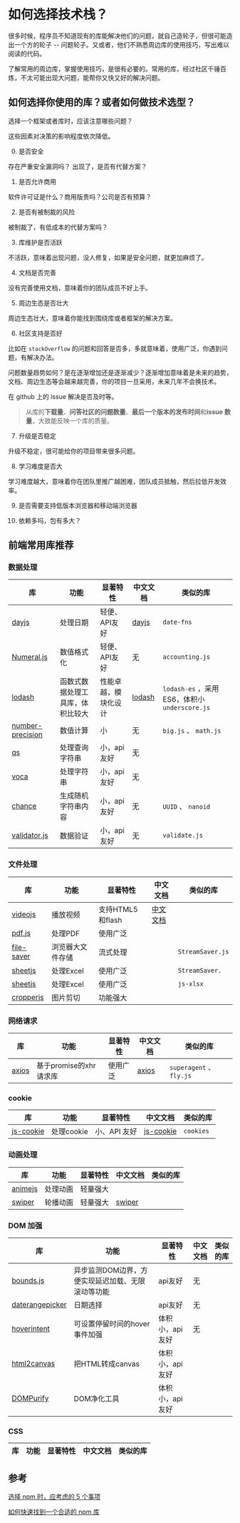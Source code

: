 # 如何选择技术栈？

很多时候，程序员不知道现有的库能解决他们的问题，就自己造轮子，但很可能造出一个方的轮子 -- 问题轮子。又或者，他们不熟悉周边库的使用技巧，写出难以阅读的代码。

了解常用的周边库，掌握使用技巧，是很有必要的。常用的库，经过社区千锤百炼，不太可能出现大问题，能帮你又快又好的解决问题。

## 如何选择你使用的库？或者如何做技术选型？

选择一个框架或者库时，应该注意哪些问题？

这些因素对决策的影响程度依次降低。

00.  是否安全

存在严重安全漏洞吗？ 出现了，是否有代替方案？

01. 是否允许商用

软件许可证是什么？商用版贵吗？公司是否有预算？

02. 是否有被制裁的风险

被制裁了，有低成本的代替方案吗？

03. 库维护是否活跃

不活跃，意味着出现问题，没人修复，如果是安全问题，就更加麻烦了。

04. 文档是否完善

没有完善使用文档，意味着你的团队成员不好上手。

05. 周边生态是否壮大

周边生态壮大，意味着你能找到围绕库或者框架的解决方案。

06. 社区支持是否好

比如在 `stackOverflow` 的问题和回答是否多，多就意味着，使用广泛，你遇到问题，有解决办法。

问题数量趋势如何？是在逐渐增加还是逐渐减少？逐渐增加意味着是未来的趋势，文档、周边生态等会越来越完善，你的项目一旦采用，未来几年不会换技术。

在 github 上的 issue 解决是否及时等。

> 从库的**下载量**、**问答社区的问题数量**、**最后一个版本的发布时间**和**issue 数量**，大致能反映一个库的质量。

07. 升级是否稳定

升级不稳定，很可能给你的项目带来很多问题。

08. 学习难度是否大

学习难度越大，意味着你在团队里推广越困难，团队成员抵触，然后拉低开发效率。

09. 是否需要支持低版本浏览器和移动端浏览器

10. 依赖多吗，包有多大？

## 前端常用库推荐

<!-- TODO 待总结 -->

### 数据处理

库|功能|显著特性|中文文档|类似的库
-----|-----|-----|----|-----
[dayjs](https://github.com/iamkun/dayjs/)|处理日期|轻便、API友好|[dayjs](https://day.js.org/zh-CN/)| `date-fns` |
[Numeral.js](https://github.com/adamwdraper/Numeral-js)|数值格式化|轻便、API友好|无| `accounting.js` |
[lodash](https://github.com/lodash/lodash)|函数式数据处理工具库，体积比较大|性能卓越，模块化设计|[lodash](https://www.lodashjs.com/)| `lodash-es` ，采用ES6，体积小 `underscore.js` |
|[number-precision](https://github.com/nefe/number-precision)|数值计算|小|无| `big.js` 、 `math.js` |
|[qs](https://github.com/ljharb/qs)|处理查询字符串|小，api友好|无| |
|[voca](https://github.com/panzerdp/voca)|处理字符串|小，api友好|无| |
|[chance](https://github.com/chancejs/chancejs)|生成随机字符串内容|小，api友好|无| `UUID` 、 `nanoid` |
|[validator.js](https://github.com/validatorjs/validator.js)|数据验证|小，api友好|无| `validate.js` |

### 文件处理

库|功能|显著特性|中文文档|类似的库
-----|-----|-----|-----|---
[videojs](https://github.com/videojs/video.js)|播放视频|支持HTML5和flash|[中文文档](https://gitcode.gitcode.host/docs-cn/video.js-docs-cn/index.html)||
[pdf.js](https://github.com/mozilla/pdf.js)|处理PDF| 使用广泛 ||
[file-saver](https://github.com/mozilla/pdf.js)|浏览器大文件存储| 流式处理| | `StreamSaver.js` |
[sheetjs](https://github.com/SheetJS/sheetjs)|处理Excel| 使用广泛| | `StreamSaver.` |
[sheetjs](https://github.com/SheetJS/sheetjs)|处理Excel| 使用广泛| | `js-xlsx` |
[cropperjs](https://github.com/fengyuanchen/cropperjs)|图片剪切| 功能强大| |  |

### 网络请求

库|功能|显著特性|中文文档|类似的库
-----|-----|-----|-----|---
[axios](https://github.com/axios/axios)|基于promise的xhr请求库| 使用广泛 |[axios](https://www.axios-http.cn/)| `superagent` 、 `fly.js` |

### cookie

库|功能|显著特性|中文文档|类似的库
-----|-----|-----|-----|---
[js-cookie](https://github.com/js-cookie/js-cookie)|处理cookie| 小、API 友好 |[js-cookie](https://github.com/js-cookie/js-cookie)| `cookies` |

### 动画处理

库|功能|显著特性|中文文档|类似的库
-----|-----|-----|-----|---
[animejs](https://github.com/juliangarnier/anime)|处理动画| 轻量强大 ||
[swiper](https://github.com/nolimits4web/swiper)|轮播动画| 轻量强大 |[swiper](https://www.swiper.com.cn/)||

### DOM 加强

库|功能|显著特性|中文文档|类似的库
-----|-----|-----|----|-----
[bounds.js](https://github.com/ChrisCavs/bounds.js)|异步监测DOM边界，方便实现延迟加载、无限滚动等功能|api友好|无|
[daterangepicker](https://github.com/dangrossman/daterangepicker)|日期选择|api友好|无
[hoverintent](https://github.com/tristen/hoverintent)|可设置停留时间的hover事件加强|体积小，api友好|无
[html2canvas](https://github.com/niklasvh/html2canvas)|把HTML转成canvas|体积小，api友好||
[DOMPurify](https://github.com/cure53/DOMPurify)|DOM净化工具|体积小，api友好||

### CSS

库|功能|显著特性|中文文档|类似的库
-----|-----|-----|----|-----

## 参考

[选择 npm 时，应考虑的 5 个事项](https://www.arryblog.com/guide/es6/npm-selection.html#_1%E3%80%81%E6%A3%80%E6%9F%A5%E5%BC%80%E6%BA%90%E8%AE%B8%E5%8F%AF%E8%AF%81-license)

[如何快速找到一个合适的 npm 库](https://shanyue.tech/frontend-engineering/quick-find-npm.html)
